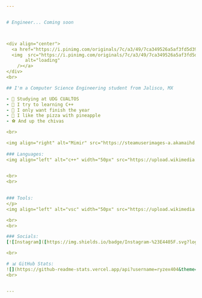 ```yaml
---


# Engineer... Coming soon



<div align="center">
  <a href="https://i.pinimg.com/originals/7c/a3/49/7ca349526a5af3fd5d39f7360dc44390.gif">
  <img  src="https://i.pinimg.com/originals/7c/a3/49/7ca349526a5af3fd5d39f7360dc44390.gif"
       alt="loading" 
    /></a>
</div>
<br>

## I'm a Computer Science Engineering student from Jalisco, MX

- 📖 Studying at UDG CUALTOS
- 🦾 I try to learning C++
- 🙏 I only want finish the year
- 🍕 I like the pizza with pineapple
- ⚽ And up the chivas

<br>

<img align="right" alt="Mimir" src="https://steamuserimages-a.akamaihd.net/ugc/861738022413745366/0CFBCA54384EB970C7BFAD49F37A27FC19420234/?imw=5000&imh=5000&ima=fit&impolicy=Letterbox&imcolor=%23000000&letterbox=false" width="600" />
  
### Languages:
<img align="left" alt="c++" width="50px" src="https://upload.wikimedia.org/wikipedia/commons/thumb/1/18/ISO_C%2B%2B_Logo.svg/1822px-ISO_C%2B%2B_Logo.svg.png" />  

  
<br> 
<br>
 

### Tools:  
</p>
<img align="left" alt="vsc" width="50px" src="https://upload.wikimedia.org/wikipedia/commons/thumb/9/9a/Visual_Studio_Code_1.35_icon.svg/2048px-Visual_Studio_Code_1.35_icon.svg.png" /> 

<br>
<br>

### Socials:
[![Instagram]([https://img.shields.io/badge/Instagram-%23E4405F.svg?logo=Instagram&logoColor=white](https://upload.wikimedia.org/wikipedia/commons/thumb/a/a5/Instagram_icon.png/480px-Instagram_icon.png))](https://www.instagram.com/eduardotec05/) 

<br>

# 📊 GitHub Stats:
![](https://github-readme-stats.vercel.app/api?username=ryzex404&theme=dark&hide_border=false&include_all_commits=true&count_private=false)<br/>
<br>


---
```

